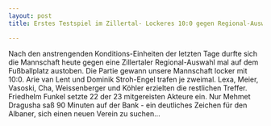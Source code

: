 ```yaml
---
layout: post
title: Erstes Testspiel im Zillertal- Lockeres 10:0 gegen Regional-Auswahl

---
```


Nach den anstrengenden Konditions-Einheiten der letzten Tage durfte sich die Mannschaft heute gegen eine Zillertaler Regional-Auswahl mal auf dem Fußballplatz austoben. Die Partie gewann unsere Mannschaft locker mit 10:0. Arie van Lent und Dominik Stroh-Engel trafen je zweimal. Lexa, Meier, Vasoski, Cha, Weissenberger und Köhler erzielten die restlichen Treffer. Friedhelm Funkel setzte 22 der 23 mitgereisten Akteure ein. Nur Mehmet Dragusha saß 90 Minuten auf der Bank - ein deutliches Zeichen für den Albaner, sich einen neuen Verein zu suchen...



